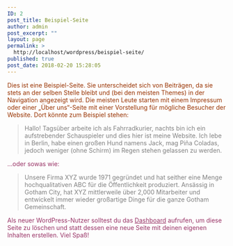 ```yaml
---
ID: 2
post_title: Beispiel-Seite
author: admin
post_excerpt: ""
layout: page
permalink: >
  http://localhost/wordpress/beispiel-seite/
published: true
post_date: 2018-02-20 15:28:05
---
```

<span style="color: #993300;">Dies ist eine Beispiel-Seite. Sie unterscheidet sich von Beiträgen, da sie stets an der selben Stelle bleibt und (bei den meisten Themes) in der Navigation angezeigt wird. Die meisten Leute starten mit einem Impressum oder einer „Über uns“-Seite mit einer Vorstellung für mögliche Besucher der Website. Dort könnte zum Beispiel stehen:</span>
<blockquote><span style="color: #808080;">Hallo! Tagsüber arbeite ich als Fahrradkurier, nachts bin ich ein aufstrebender Schauspieler und dies hier ist meine Website. Ich lebe in Berlin, habe einen großen Hund namens Jack, mag Piña Coladas, jedoch weniger (ohne Schirm) im Regen stehen gelassen zu werden.</span></blockquote>
<span style="color: #993366;">...oder sowas wie:</span>
<blockquote><span style="color: #808080;">Unsere Firma XYZ wurde 1971 gegründet und hat seither eine Menge hochqualitativen ABC für die Öffentlichkeit produziert. Ansässig in Gotham City, hat XYZ mittlerweile über 2,000 Mitarbeiter und entwickelt immer wieder großartige Dinge für die ganze Gotham Gemeinschaft.</span></blockquote>
<span style="color: #993366;">Als neuer WordPress-Nutzer solltest du das <a style="color: #993366;" href="http://localhost/wordpress/wp-admin/">Dashboard</a> aufrufen, um diese Seite zu löschen und statt dessen eine neue Seite mit deinen eigenen Inhalten erstellen. Viel Spaß!</span>